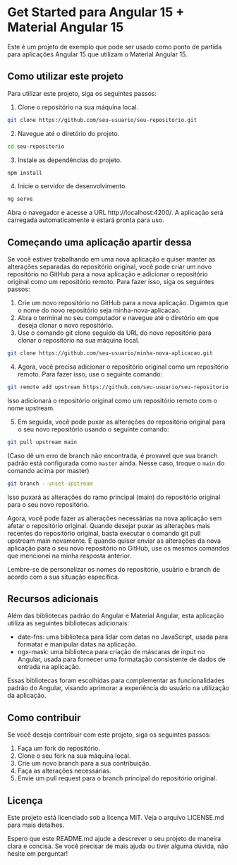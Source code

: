 # Get Started para Angular 15 + Material Angular 15

Este é um projeto de exemplo que pode ser usado como ponto de partida para aplicações Angular 15 que utilizam o Material Angular 15.

## Como utilizar este projeto

Para utilizar este projeto, siga os seguintes passos:

1. Clone o repositório na sua máquina local.

```bash
git clone https://github.com/seu-usuario/seu-repositorio.git
```

2. Navegue até o diretório do projeto.

```bash
cd seu-repositorio
```

3. Instale as dependências do projeto.

```bash
npm install
```

4. Inicie o servidor de desenvolvimento.

```bash
ng serve
```

Abra o navegador e acesse a URL http://localhost:4200/. A aplicação será carregada automaticamente e estará pronta para uso.

## Começando uma aplicação apartir dessa

Se você estiver trabalhando em uma nova aplicação e quiser manter as alterações separadas do repositório original, você pode criar um novo repositório no GitHub para a nova aplicação e adicionar o repositório original como um repositório remoto. Para fazer isso, siga os seguintes passos:

1. Crie um novo repositório no GitHub para a nova aplicação. Digamos que o nome do novo repositório seja minha-nova-aplicacao.
2. Abra o terminal no seu computador e navegue até o diretório em que deseja clonar o novo repositório.
3. Use o comando git clone seguido da URL do novo repositório para clonar o repositório na sua máquina local.

```bash
git clone https://github.com/seu-usuario/minha-nova-aplicacao.git
```

4. Agora, você precisa adicionar o repositório original como um repositório remoto. Para fazer isso, use o seguinte comando:

```bash
git remote add upstream https://github.com/seu-usuario/seu-repositorio.git
```

Isso adicionará o repositório original como um repositório remoto com o nome upstream.

5. Em seguida, você pode puxar as alterações do repositório original para o seu novo repositório usando o seguinte comando:

```bash
git pull upstream main
```

(Caso dê um erro de branch não encontrada, é provavel que sua branch padrão está configurada como `master` ainda. Nesse caso, troque o `main` do comando acima por master) 

```bash
git branch --unset-upstream
```

Isso puxará as alterações do ramo principal (main) do repositório original para o seu novo repositório.

Agora, você pode fazer as alterações necessárias na nova aplicação sem afetar o repositório original. Quando desejar puxar as alterações mais recentes do repositório original, basta executar o comando git pull upstream main novamente. E quando quiser enviar as alterações da nova aplicação para o seu novo repositório no GitHub, use os mesmos comandos que mencionei na minha resposta anterior.

Lembre-se de personalizar os nomes do repositório, usuário e branch de acordo com a sua situação específica.

## Recursos adicionais

Além das bibliotecas padrão do Angular e Material Angular, esta aplicação utiliza as seguintes bibliotecas adicionais:

- date-fns: uma biblioteca para lidar com datas no JavaScript, usada para formatar e manipular datas na aplicação.
- ngx-mask: uma biblioteca para criação de máscaras de input no Angular, usada para fornecer uma formatação consistente de dados de entrada na aplicação.

Essas bibliotecas foram escolhidas para complementar as funcionalidades padrão do Angular, visando aprimorar a experiência do usuário na utilização da aplicação.

## Como contribuir

Se você deseja contribuir com este projeto, siga os seguintes passos:

1. Faça um fork do repositório.
2. Clone o seu fork na sua máquina local.
3. Crie um novo branch para a sua contribuição.
4. Faça as alterações necessárias.
5. Envie um pull request para o branch principal do repositório original.

## Licença

Este projeto está licenciado sob a licença MIT. Veja o arquivo LICENSE.md para mais detalhes.

Espero que este README.md ajude a descrever o seu projeto de maneira clara e concisa. Se você precisar de mais ajuda ou tiver alguma dúvida, não hesite em perguntar!
